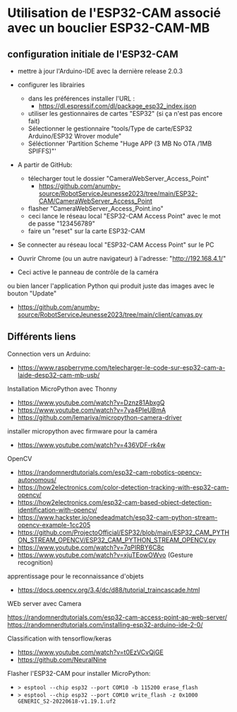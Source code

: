 # Utilisation de l'ESP32-CAM associé avec un bouclier ESP32-CAM-MB

## configuration initiale de l'ESP32-CAM

- mettre à jour l'Arduino-IDE avec la dernière release 2.0.3

- configurer les librairies
  - dans les préférences installer l'URL :
      - https://dl.espressif.com/dl/package_esp32_index.json
  - utiliser les gestionnaires de cartes "ESP32" (si ça n'est pas encore fait)
  - Sélectionner le gestionnaire "tools/Type de carte/ESP32 Arduino/ESP32 Wrover module"
  - Séléctionner 'Partition Scheme "Huge APP (3 MB No OTA /1MB SPIFFS)"'
  
- A partir de GitHub:
  - télecharger tout le dossier "CameraWebServer_Access_Point"
    - https://github.com/anumby-source/RobotServiceJeunesse2023/tree/main/ESP32-CAM/CameraWebServer_Access_Point
  - flasher "CameraWebServer_Access_Point.ino" 
  - ceci lance le réseau local "ESP32-CAM Access Point" avec le mot de passe "123456789"
  - faire un "reset" sur la carte ESP32-CAM

- Se connecter au réseau local "ESP32-CAM Access Point" sur le PC
- Ouvrir Chrome (ou un autre navigateur) à l'adresse: "http://192.168.4.1/"
- Ceci active le panneau de contrôle de la caméra

ou bien lancer l'application Python qui produit juste das images avec le bouton "Update"

- https://github.com/anumby-source/RobotServiceJeunesse2023/tree/main/client/canvas.py


## Différents liens 

Connection vers un Arduino:

- https://www.raspberryme.com/telecharger-le-code-sur-esp32-cam-a-laide-desp32-cam-mb-usb/

Installation MicroPython avec Thonny

- https://www.youtube.com/watch?v=Dznz81AbxgQ
- https://www.youtube.com/watch?v=7ya4PIeUBmA
- https://github.com/lemariva/micropython-camera-driver

installer micropython avec firmware pour la caméra
- https://www.youtube.com/watch?v=436VDF-rk4w

OpenCV

- https://randomnerdtutorials.com/esp32-cam-robotics-opencv-autonomous/
- https://how2electronics.com/color-detection-tracking-with-esp32-cam-opencv/
- https://how2electronics.com/esp32-cam-based-object-detection-identification-with-opencv/
- https://www.hackster.io/onedeadmatch/esp32-cam-python-stream-opencv-example-1cc205
- https://github.com/ProjectoOfficial/ESP32/blob/main/ESP32_CAM_PYTHON_STREAM_OPENCV/ESP32_CAM_PYTHON_STREAM_OPENCV.py
- https://www.youtube.com/watch?v=7qPIRBY6C8c
- https://www.youtube.com/watch?v=xjuTEowOWvo (Gesture recognition)

apprentissage pour le reconnaissance d'objets

- https://docs.opencv.org/3.4/dc/d88/tutorial_traincascade.html

WEb server avec Camera

https://randomnerdtutorials.com/esp32-cam-access-point-ap-web-server/
https://randomnerdtutorials.com/installing-esp32-arduino-ide-2-0/

Classification with tensorflow/keras

- https://www.youtube.com/watch?v=t0EzVCvQjGE
- https://github.com/NeuralNine

Flasher l'ESP32-CAM pour installer MicroPython:

- ``> esptool --chip esp32 --port COM10 -b 115200 erase_flash``
- ``> esptool --chip esp32 --port COM10 write_flash -z 0x1000 GENERIC_S2-20220618-v1.19.1.uf2``
